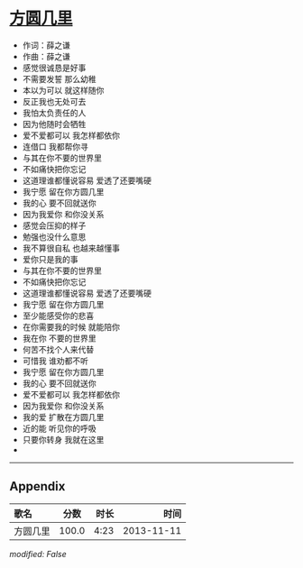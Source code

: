 # [方圆几里](https://music.163.com/song?id=27955658)

* 作词：薛之谦
* 作曲：薛之谦
* 感觉很诚恳是好事
* 不需要发誓 那么幼稚
* 本以为可以 就这样随你
* 反正我也无处可去
* 我怕太负责任的人
* 因为他随时会牺牲
* 爱不爱都可以 我怎样都依你
* 连借口 我都帮你寻
* 与其在你不要的世界里
* 不如痛快把你忘记
* 这道理谁都懂说容易 爱透了还要嘴硬
* 我宁愿 留在你方圆几里
* 我的心 要不回就送你
* 因为我爱你 和你没关系
* 感觉会压抑的样子
* 勉强也没什么意思
* 我不算很自私 也越来越懂事
* 爱你只是我的事
* 与其在你不要的世界里
* 不如痛快把你忘记
* 这道理谁都懂说容易 爱透了还要嘴硬
* 我宁愿 留在你方圆几里
* 至少能感受你的悲喜
* 在你需要我的时候 就能陪你
* 我在你 不要的世界里
* 何苦不找个人来代替
* 可惜我 谁劝都不听
* 我宁愿 留在你方圆几里
* 我的心 要不回就送你
* 爱不爱都可以 我怎样都依你
* 因为我爱你 和你没关系
* 我的爱 扩散在方圆几里
* 近的能 听见你的呼吸
* 只要你转身 我就在这里
* 


---

## Appendix

|歌名|分数|时长|时间|
|:---|:---:|---:|---:|
|方圆几里|100.0|4:23|2013-11-11

*modified: False*